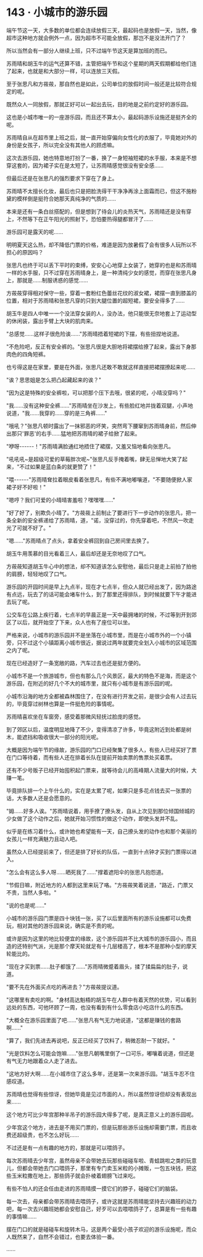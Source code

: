 <link rel="stylesheet" href="../styles/text.css" />
<h1>143 · 小城市的游乐园</h1>

端午节这一天，大多数的单位都会连续放假三天，最起码也是放假一天，当然，像超市这种地方就会例外一点，因为超市不可能全放假，那岂不是没法开门了？

所以当然会有一部分人继续上班，只不过端午节这天是算加班的而已。

苏雨晴和胡玉牛的运气还算不错，主管把端午节和这个星期的两天假期都给他们连了起来，也就是和大部分一样，可以连放三天假。

至于张思凡和方莜莜，那自然也是如此，公司单位的放假时间一般还是比较符合规定的呢。

既然众人一同放假，那就正好可以一起出去玩，目的地是之前约定好的游乐园。

这也是小城市唯一的一座游乐园，而且还不算太小，最起码游乐设施还是挺齐全的呢。

苏雨晴自从在超市里上班之后，就一直开始穿偏向女性化的衣服了，毕竟她对外的身份是女孩子，所以完全没有其他人的顾虑嘛。

这次去游乐园，她也特意地打扮了一番，换了一身短袖短裙的水手服，本来是不想穿这套的，因为裙子实在是太短了，让苏雨晴感觉很没有安全感......

但最后还是在张思凡的强烈要求下穿在了身上。

苏雨晴不太擅长化妆，最后也只是把脸洗得干干净净再涂上面霜而已，但这不施粉黛的模样倒是挺符合她那天真纯净的气质的......

本来是还有一条白丝搭配的，但是想到了待会儿的炎热天气，苏雨晴还是没有穿上，不然等下在正午阳光的照射下，恐怕要热得腿都冒汗了......

游乐园可是露天的呢......

明明夏天这么热，却不降低门票的价格，难道是因为放暑假了会有很多人玩所以不担心的原因吗？

张思凡也终于可以丢下平时的束缚，安安心心地穿上女装了，她穿的也是和苏雨晴一样的水手服，只不过穿在苏雨晴身上，是一种清纯少女的感觉，而穿在张思凡身上，那就是......制服诱惑的感觉......

方莜莜穿得相对保守一些，穿着一套粉红色蕾丝花纹的淑女裙，裙摆一直到膝盖的位置，相对于苏雨晴和张思凡穿的只到大腿位置的超短裙，要安全得多了......

胡玉牛是四人中唯一一个没法穿女装的人，没办法，他只能很无奈地套上了运动型的休闲装，露出手臂上大块的肌肉来。

"总感觉......这样子很危险诶......"苏雨晴捂着短裙的下摆，有些扭捏地说道。

"不危险吧，反正有安全裤的。"张思凡很是大胆地将裙摆给撩了起来，露出下身那肉色的四角短裤。

也亏得这是在家里，要是在外面，张思凡还敢不敢就这样直接把裙摆撩起来呢......

"诶？思思姐是怎么把凸起藏起来的诶？"

"因为这是特殊的安全裤啦，可以把那个压下去哦，很紧的呢，小晴没穿吗？"

"我......没有这种安全裤......"苏雨晴坐在沙发上，有些脸红地并拢着双腿，小声地说道，"我......我穿的......穿的是三角裤......"

"哦吼？"张思凡顿时露出了一抹邪恶的坏笑，突然弯下腰窜到苏雨晴身前，然后伸出那只'罪恶'的右手......猛地把苏雨晴的裙子给掀了起来。

"咿呀------！"苏雨晴满脸通红地捂住了裙摆，又羞又恼地看向张思凡。

"吼吼吼\~是超级可爱的草莓胖次呢\~"张思凡反手掩着嘴，肆无忌惮地大笑了起来，"不过如果是蓝白条的就更赞了！"

"喂------"苏雨晴耷拉着眼皮看着张思凡，有些不满地嘟嚷道，"不要随便掀人家裙子好不好啦！"

"嗯哼？我们可爱的小晴晴害羞啦？嘿嘿嘿......"

"好了好了，别欺负小晴了。"方莜莜上前制止了要进行下一步动作的张思凡，把一条全新的安全裤递给了苏雨晴，道，"诺，没穿过的，你先穿着吧，不然风一吹走光了可就不好了。"

"嗯......"苏雨晴点了点头，拿着安全裤回到自己房间里去换了。

胡玉牛用羡慕的目光看着三人，最后却还是无奈地叹了口气。

方莜莜知道胡玉牛心中的想法，却不知道该怎么安慰他，最后只是走上前拍了拍他的肩膀，轻轻地叹了口气。

游乐园的开园时间是早上九点半，现在才七点半，但众人就已经出发了，因为路途有点远，玩去了的话可能会堵车什么，到了那里还得排队，到时候就要下午才能进去玩了呢。

公交车在公路上疾行着，七点半的早晨正是一天中最拥堵的时候，不过等到开到郊区了以后，就开始空了下来，众人也有了座位可以坐。

严格来说，小城市的游乐园并不是坐落在小城市里，而是在小城市外的一个小镇旁，只不过这个小镇距离小城市很近，据说过两年就要完全划入小城市的区域范围之内了呢。

现在已经造好了一条宽敞的路，汽车过去也还是挺方便的。

小城市不是一个旅游城市，但也有那么几个风景区，最大的特色不是海，而是这个游乐园，在附近的好几个不大的城市里，就只有小城市是有游乐园的呢。

小城市沿海的地方全都被森林围住了，在没有进行开发之前，是很少会有人过去玩的，毕竟穿过树林也算是一件挺危险的事情呢。

苏雨晴喜欢坐在车窗旁，感受着那微风轻抚过脸庞的感觉。

到了郊区以后，温度明显地降了不少，变得清凉了许多，毕竟这附近到处都是树木，能遮挡和吸收很大一部分的阳光呢。

大概是因为端午节的缘故，游乐园的门口已经聚集了很多人，有些人已经买好了票在门口等待着，而有些人还在排着长队在提前开始卖票的售票处买着票。

还有不少号贩子已经开始囤积起门票来，就等待会儿的高峰期人流量大的时候，大赚一笔。

毕竟排队排一个上午什么的，实在是太累了呢，如果只是多花点钱去买一张票的话，大多数人还是会愿意的。

"姆......好多人诶。"苏雨晴说着，用手撩了撩头发，自从上次见到那位倾国倾城的少女做了这个动作之后，她就开始习惯性的做这个动作，即使头发并不乱。

似乎是在练习着什么，或许她也希望能有一天，自己撩头发的动作也和那个美丽的女孩儿一样充满魅力且动人吧。

虽然众人已经提前来了，但还是排了好长的队伍，一直到十点钟才买到门票得以进入。

"怎么会有这么多人呀......晒死我了......"撑着遮阳伞的张思凡抱怨道。

"节假日嘛，附近地方的人都到这里来玩了咯。"方莜莜笑着说道，"路近，门票又不贵，当然人多啦。"

"说的也是呢......"

小城市的游乐园门票是四十块钱一张，买了以后里面所有的游乐设施都可以免费玩，相对其他的游乐园来说，确实是不贵的呢。

或许是因为这里的地比较便宜的缘故，这个游乐园并不比大城市的游乐园小，而且造的还特别气派，光是那个摩天轮就足有十几层楼高了，根本不是那种小型的摩天轮能比的。

"现在才买到票......肚子都饿了......"苏雨晴微蹙着眉头，揉了揉扁扁的肚子，说道。

"要不先在外面买点吃的再进去？"方莜莜提议道。

"这哪里有卖吃的啊。"身材高达魁梧的胡玉牛在人群中有着天然的优势，可以看到远处的东西，可他环顾了一周，也没有看到有什么零食店小吃店什么的东西。

"大概全在游乐园里面了吧......"张思凡有气无力地说道，"这都是赚钱的套路啊......"

"算了，我们先进去再说吧，反正已经买了饮料了，稍微忍耐一下就好。"

"光是饮料怎么可能会饱嘛......"张思凡朝嘴里倒了一口可乐，嘟嚷着说道，但还是有气无力地跟着众人走了进去。

"这地方好大啊......在小城市住了这么多年，还是第一次来游乐园。"胡玉牛忍不住感叹道。

苏雨晴也觉得有些惊讶，但她毕竟是见过市面的人，所以虽然惊讶但却没有表现出来......

这个地方可比少年宫那种半吊子的游乐园大得多了呢，是真正意义上的游乐园呢。

少年宫这个地方，进去是不用买门票的，但是玩那些游乐设施却需要门票，而且收费还超级贵，也不怎么好玩......

不过还是有一点有趣的地方的，那就是可以喂鸽子。

每次苏雨晴去少年宫，虽然母亲不会带她去玩那些碰碰车啦、青蛙跳啦之类的玩意儿，但都会带她去门口喂鸽子，那里有专门卖玉米粒的小摊贩，一包五块钱，把这些玉米粒撒在地上，那些鸽子就会扑棱着翅膀飞过来吃。

有些不怕人的还会任由走进的苏雨晴摸一摸它们的脖子，碰碰它们的脑袋。

每一次去，母亲都会带苏雨晴去喂鸽子，或许这就是苏雨晴能坚持去兴趣班的动力吧，每一次去兴趣班她都会安慰自己，好歹可以去喂喂鸽子了，总算是有一些有趣的事情嘛......

摆在门口的就是碰碰车和旋转木马，这是两个最受小孩子欢迎的游乐设施呢，而众人既然来了，自然不会错过，也要去体验一番。

......
